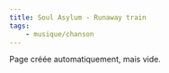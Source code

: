 ```yaml
---
title: Soul Asylum - Runaway train
tags:
    - musique/chanson
---
```


Page créée automatiquement, mais vide.
